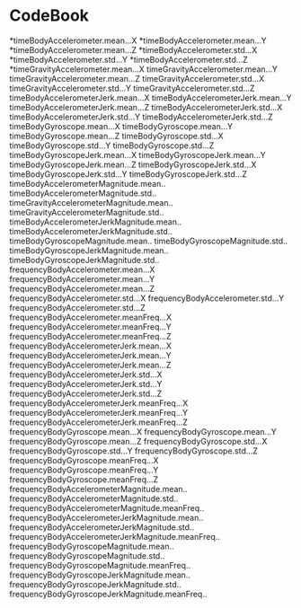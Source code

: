 # CodeBook






*timeBodyAccelerometer.mean...X
*timeBodyAccelerometer.mean...Y
*timeBodyAccelerometer.mean...Z
*timeBodyAccelerometer.std...X
*timeBodyAccelerometer.std...Y
*timeBodyAccelerometer.std...Z
*timeGravityAccelerometer.mean...X
timeGravityAccelerometer.mean...Y
timeGravityAccelerometer.mean...Z
timeGravityAccelerometer.std...X
timeGravityAccelerometer.std...Y
timeGravityAccelerometer.std...Z
timeBodyAccelerometerJerk.mean...X
timeBodyAccelerometerJerk.mean...Y
timeBodyAccelerometerJerk.mean...Z
timeBodyAccelerometerJerk.std...X
timeBodyAccelerometerJerk.std...Y
timeBodyAccelerometerJerk.std...Z
timeBodyGyroscope.mean...X
timeBodyGyroscope.mean...Y
timeBodyGyroscope.mean...Z
timeBodyGyroscope.std...X
timeBodyGyroscope.std...Y
timeBodyGyroscope.std...Z
timeBodyGyroscopeJerk.mean...X
timeBodyGyroscopeJerk.mean...Y
timeBodyGyroscopeJerk.mean...Z
timeBodyGyroscopeJerk.std...X
timeBodyGyroscopeJerk.std...Y
timeBodyGyroscopeJerk.std...Z
timeBodyAccelerometerMagnitude.mean..
timeBodyAccelerometerMagnitude.std..
timeGravityAccelerometerMagnitude.mean..
timeGravityAccelerometerMagnitude.std..
timeBodyAccelerometerJerkMagnitude.mean..
timeBodyAccelerometerJerkMagnitude.std..
timeBodyGyroscopeMagnitude.mean..
timeBodyGyroscopeMagnitude.std..
timeBodyGyroscopeJerkMagnitude.mean..
timeBodyGyroscopeJerkMagnitude.std..
frequencyBodyAccelerometer.mean...X
frequencyBodyAccelerometer.mean...Y
frequencyBodyAccelerometer.mean...Z
frequencyBodyAccelerometer.std...X
frequencyBodyAccelerometer.std...Y
frequencyBodyAccelerometer.std...Z
frequencyBodyAccelerometer.meanFreq...X
frequencyBodyAccelerometer.meanFreq...Y
frequencyBodyAccelerometer.meanFreq...Z
frequencyBodyAccelerometerJerk.mean...X
frequencyBodyAccelerometerJerk.mean...Y
frequencyBodyAccelerometerJerk.mean...Z
frequencyBodyAccelerometerJerk.std...X
frequencyBodyAccelerometerJerk.std...Y
frequencyBodyAccelerometerJerk.std...Z
frequencyBodyAccelerometerJerk.meanFreq...X
frequencyBodyAccelerometerJerk.meanFreq...Y
frequencyBodyAccelerometerJerk.meanFreq...Z
frequencyBodyGyroscope.mean...X
frequencyBodyGyroscope.mean...Y
frequencyBodyGyroscope.mean...Z
frequencyBodyGyroscope.std...X
frequencyBodyGyroscope.std...Y
frequencyBodyGyroscope.std...Z
frequencyBodyGyroscope.meanFreq...X
frequencyBodyGyroscope.meanFreq...Y
frequencyBodyGyroscope.meanFreq...Z
frequencyBodyAccelerometerMagnitude.mean..
frequencyBodyAccelerometerMagnitude.std..
frequencyBodyAccelerometerMagnitude.meanFreq..
frequencyBodyAccelerometerJerkMagnitude.mean..
frequencyBodyAccelerometerJerkMagnitude.std..
frequencyBodyAccelerometerJerkMagnitude.meanFreq..
frequencyBodyGyroscopeMagnitude.mean..
frequencyBodyGyroscopeMagnitude.std..
frequencyBodyGyroscopeMagnitude.meanFreq..
frequencyBodyGyroscopeJerkMagnitude.mean..
frequencyBodyGyroscopeJerkMagnitude.std..
frequencyBodyGyroscopeJerkMagnitude.meanFreq..
